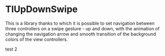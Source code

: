# TIUpDownSwipe
This is a library thanks to which it is possible to set navigation between three controllers on a swipe gesture - up and down, with the animation of changing the navigation arrow and smooth transition of the background colors of the view controllers.

test 2
